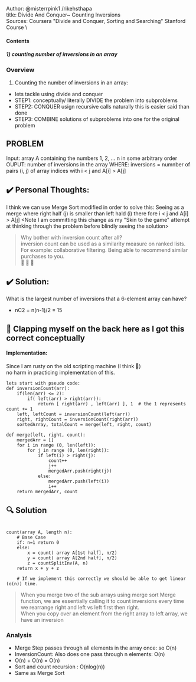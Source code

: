 
Author: @misterrpink1 /rikehsthapa \
title: Divide And Conquer~ Counting Inversions \
Sources: Coursera "Divide and Conquer, Sorting and Searching" Stanford Course \


#### Contents
##### 1) counting number of inversions in an array

### Overview

1) Counting the number of inversions in an array:

- lets tackle using divide and conquer
- STEP1: conceptually/ literally DIVIDE the problem into subproblems
- STEP2: CONQUER usign recursive calls
naturally this is easier said than done
- STEP3: COMBINE solutions of subproblems into one for the original problem

## PROBLEM
Input: array A containing the numbers 1, 2, ... n in some arbitrary order
OUPUT: number of inversions in the array 
WHERE: inversions = numnber of pairs (i, j) of array indices with i < j and A[i] > A[j]

## :heavy_check_mark: Personal Thoughts:
I think we can use Merge Sort modified in order to solve this:
Seeing as a merge where right half (j) is smaller than left hald (i) there fore i < j and A[i] > A[j] 
<Note I am committing this change as my "Skin to the game" attempt at thinking through the problem before blindly seeing the solution>

> Why bother with inversion count after all? \
> inversion count can be used as a similarity measure on ranked lists. \
> For example: collaborative filtering. Being able to recommend similar purchases to you. \
> :bread: :doughnut: :watermelon:

## :heavy_check_mark: Solution: 
What is the largest number of inversions that a 6-element array can have?
- nC2 = n(n-1)/2 = 15

## :clap: Clapping myself on the back here as I got this correct conceptually
#### Implementation:

Since I am rusty on the old scripting machine (I think :thinking:) \
no harm in practicing implementation of this.
~~~
lets start with pseudo code:
def inversionCount(arr):
    if(len(arr) <= 2):
        if( left(arr) > right(arr)):
            return [ right(arr) , left(arr) ], 1  # the 1 represents count += 1
    left, leftCount = inversionCount(left(arr))
    right, rightCount = inversionCount(right(arr))
    sortedArray, totalCount = merge(left, right, count)

def merge(left, right, count):
    mergedArr = []
    for i in range (0, len(left)):
        for j in range (0, len(right)):
            if left(i) > right(j):
                count++
                j++
                mergedArr.push(right(j))
            else:
                mergedArr.push(left(i))
                i++
    return mergedArr, count
~~~

## :mag: Solution

~~~

count(array A, length n):
    # Base Case
    if: n=1 return 0
    else:
        x = count( array A[1st half], n/2)
        y = count( array A[2nd half], n/2)
        z = countSplitInv(A, n)
    return x + y + z
    
    # If we implement this correctly we should be able to get linear (o(n)) time.

~~~

> When you merge two of the sub arrays using merge sort Merge function, we are essentially calling it to count inversions every time we rearrange right and left vs left first then right. \
> When you copy over an element from the right array to left array, we have an inversion

### Analysis
- Merge Step passes through all elements in the array once: so O(n)
- InversionCount: Also does one pass through n elements: O(n)
- O(n) + O(n) = O(n)
- Sort and count recursion : O(nlog(n))
- Same as Merge Sort
